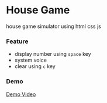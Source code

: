 # House Game
house game simulator using html css js

### Feature
- display number using ``space`` key
- system voice
- clear using ``c`` key 

### Demo 
[Demo Video](./demo.webm)